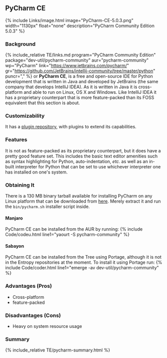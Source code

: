 ## PyCharm CE
{% include Links/image.html image="PyCharm-CE-5.0.3.png" width="1130px" float="none" description="PyCharm Community Edition 5.0.3" %}

### Background
{% include_relative TE/links.md program="PyCharm Community Edition" package="dev-util/pycharm-community" aur="pycharm-community" wp="PyCharm" link="https://www.jetbrains.com/pycharm/" gr="https://github.com/JetBrains/intellij-community/tree/master/python" puncr="," %} or **PyCharm CE**, is a free and open-source IDE for Python development that is written in Java and developed by JetBrains (the same company that develops IntelliJ IDEA). As it is written in Java it is cross-platform and able to run on Linux, OS X and Windows. Like IntelliJ IDEA it has a proprietary counterpart that is more feature-packed than its FOSS equivalent that this section is about.

### Customizability
It has a [plugin repository](https://plugins.jetbrains.com/?pycharm), with plugins to extend its capabilities.

### Features
It is not as feature-packed as its proprietary counterpart, but it does have a pretty good feature set. This includes the basic text editor amenities such as syntax highlighting for Python, auto-indentation, *etc.* as well as an in-built interpreter for Python that can be set to use whichever interpreter one has installed on one's system.

### Obtaining It
There is a 130 MB binary tarball available for installing PyCharm on any Linux platform that can be downloaded from [here](https://www.jetbrains.com/pycharm/download/#section=linux). Merely extract it and run the `bin/pycharm.sh` installer script inside.

#### Manjaro
PyCharm CE can be installed from the AUR by running:
{% include Code/codeu.html line1="yaourt -S pycharm-community" %}

#### Sabayon
PyCharm CE can be installed from the Tree using Portage, although it is not in the Entropy repositories at the moment. To install it using Portage run:
{% include Code/coder.html line1="emerge -av dev-util/pycharm-community" %}

### Advantages (Pros)
* Cross-platform
* feature-packed

### Disadvantages (Cons)
* Heavy on system resource usage

### Summary
{% include_relative TE/pycharm-summary.html %}
